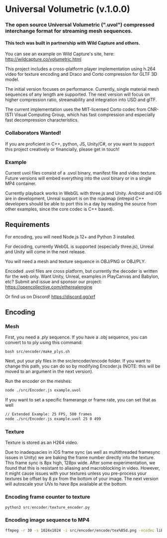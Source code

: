 # Universal Volumetric (v.1.0.0)

### The open source Universal Volumetric (".uvol") compressed interchange format for streaming mesh sequences. 

#### This tech was built in partnership with Wild Capture and others. 

You can see an example on Wild Capture's site, here: http://wildcapture.co/volumetric.html

This project  includes a cross-platform player implementation using h.264 video for texture encoding and Draco and Corto compression for GLTF 3D model.

The initial version focuses on performance. Currently, single material mesh sequences of any length are supported. The next version will focus on higher compression ratio, streamability and integration into USD and glTF.

The current implementation uses the MIT-licensed Corto codec from CNR-ISTI Visual Computing Group, which has fast compression and especially fast decompression characteristics.

### Collaborators Wanted!
If you are proficient in C++, python, JS, Unity/C#, or you want to support this project creatively or financially, please get in touch!

### Example

Current uvol files consist of a .uvol binary, manifest file and video texture. Future versions will embed everything into the uvol binary or in a single MP4 container.

Currently playback works in WebGL with three.js and Unity. Android and iOS are in development, Unreal support is on the roadmap (intrepid C++ developers should be able to port this in a day by reading the source from other examples, since the core codec is C++ based).

## Requirements
For encoding, you will need Node.js 12+ and Python 3 installed.

For decoding, currently WebGL is supported (especially three.js), Unreal and Unity will come in the next release.

You will need a mesh and texture sequence in OBJ/PNG or OBJ/PLY.

Encoded .uvol files are cross platform, but currently the decoder is written for the web only. Want Unity, Unreal, examples in PlayCanvas and Babylon, etc? Submit and issue and sponsor our project:
https://opencollective.com/etherealengine

Or find us on Discord!
https://discord.gg/xrf

## Encoding

### Mesh

First, you need a .ply sequence. If you have a .obj sequence, you can convert to to ply using this command:
```
bash src/encoder/make_plys.sh
```

Next, put your ply files in the src/encoder/encode folder. If you want to change this path, you can do so by modifying Encoder.js (NOTE: this will be moved to an argument in the next version).

Run the encoder on the meshes:
```bash
node ./src/Encoder.js example.uvol
```

If you want to set a specific framerange or frame rate, you can set that as well
```bash
// Extended Example: 25 FPS, 500 frames
node ./src/Encoder.js example.uvol 25 0 499
```

### Texture

Texture is stored as an H264 video.

Due to inadequacies in iOS frame sync (as well as multithreaded framesync issues in Unity) we are baking the frame number directly into the texture. This frame sync is 8px high, 128px wide. After some experimentation, we found that this is resistant to aliasing and macroblocking in video. However, it might cause issues with your textures unless you pre-process your textures be offset by 8 px from the bottom of your image. The next version will autoscale your UVs to have 8px available at the bottom.

### Encoding frame counter to texture
```python
python3 src/encoder/texture_encoder.py
```

### Encoding image sequence to MP4
```bash
ffmpeg -r 30 -s 1024x1024 -i src/encoder/encode/tex%05d.png -vcodec libx264 -crf 25 example.mp4
```